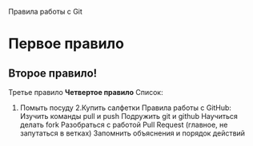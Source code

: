 Правила работы с Git
# Первое правило
## Второе правило!
Третье правило
**Четвертое правило**
Список:

1. Помыть посуду
2.Купить салфетки
Правила работы с GitHub:
Изучить команды pull и push
Подружить git и github
Научиться делать fork 
Разобраться с работой Pull Request (главное, не запутаться в ветках)
Запомнить объяснения и порядок действий